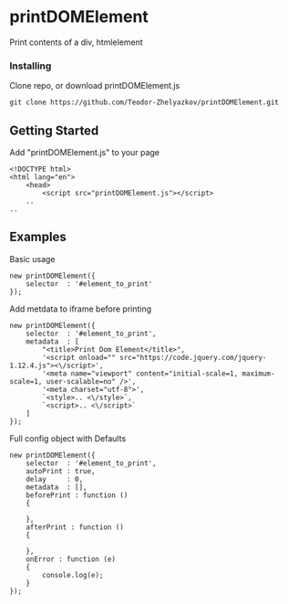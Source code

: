 # printDOMElement
Print contents of a div, htmlelement

### Installing

Clone repo, or download printDOMElement.js 

```
git clone https://github.com/Teodor-Zhelyazkov/printDOMElement.git
```



## Getting Started

Add "printDOMElement.js" to your page 

```
<!DOCTYPE html>
<html lang="en">
    <head>
        <script src="printDOMElement.js"></script>
    ..
..
```

## Examples

Basic usage

```
new printDOMElement({
    selector  : '#element_to_print'
});
```

Add metdata to iframe before printing
```
new printDOMElement({
    selector  : '#element_to_print',
    metadata  : [
        "<title>Print Dom Element</title>",
        '<script onload="" src="https://code.jquery.com/jquery-1.12.4.js"><\/script>',
        '<meta name="viewport" content="initial-scale=1, maximum-scale=1, user-scalable=no" />',
        '<meta charset="utf-8">',
        `<style>.. <\/style>`,
        `<script>.. <\/script>`
    ]
});
```

Full config object with Defaults 
```
new printDOMElement({
    selector  : '#element_to_print',
    autoPrint : true, 
    delay     : 0,  
    metadata  : [],
    beforePrint : function () 
    {

    },
    afterPrint : function () 
    {

    },
    onError : function (e) 
    {
        console.log(e);
    }
});
```

